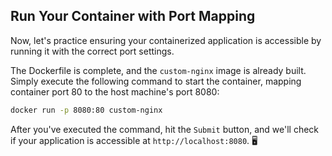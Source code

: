 ## Run Your Container with Port Mapping

Now, let's practice ensuring your containerized application is accessible by running it with the correct port settings.

The Dockerfile is complete, and the `custom-nginx` image is already built. Simply execute the following command to start the container, mapping container port 80 to the host machine's port 8080:

```Bash
docker run -p 8080:80 custom-nginx
```

After you've executed the command, hit the `Submit` button, and we'll check if your application is accessible at `http://localhost:8080`. 🖥️